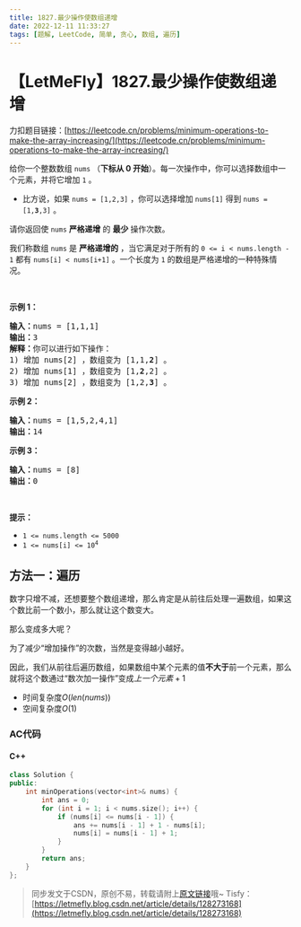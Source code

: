 ```yaml
---
title: 1827.最少操作使数组递增
date: 2022-12-11 11:33:27
tags: [题解, LeetCode, 简单, 贪心, 数组, 遍历]
---
```


# 【LetMeFly】1827.最少操作使数组递增

力扣题目链接：[https://leetcode.cn/problems/minimum-operations-to-make-the-array-increasing/](https://leetcode.cn/problems/minimum-operations-to-make-the-array-increasing/)

<p>给你一个整数数组 <code>nums</code> （<strong>下标从 0 开始</strong>）。每一次操作中，你可以选择数组中一个元素，并将它增加 <code>1</code> 。</p>

<ul>
	<li>比方说，如果 <code>nums = [1,2,3]</code> ，你可以选择增加 <code>nums[1]</code> 得到 <code>nums = [1,<b>3</b>,3]</code> 。</li>
</ul>

<p>请你返回使 <code>nums</code> <strong>严格递增</strong> 的 <strong>最少</strong> 操作次数。</p>

<p>我们称数组 <code>nums</code> 是 <strong>严格递增的</strong> ，当它满足对于所有的 <code>0 &lt;= i &lt; nums.length - 1</code> 都有 <code>nums[i] &lt; nums[i+1]</code> 。一个长度为 <code>1</code> 的数组是严格递增的一种特殊情况。</p>

<p> </p>

<p><strong>示例 1：</strong></p>

<pre><b>输入：</b>nums = [1,1,1]
<b>输出：</b>3
<b>解释：</b>你可以进行如下操作：
1) 增加 nums[2] ，数组变为 [1,1,<strong>2</strong>] 。
2) 增加 nums[1] ，数组变为 [1,<strong>2</strong>,2] 。
3) 增加 nums[2] ，数组变为 [1,2,<strong>3</strong>] 。
</pre>

<p><strong>示例 2：</strong></p>

<pre><b>输入：</b>nums = [1,5,2,4,1]
<b>输出：</b>14
</pre>

<p><strong>示例 3：</strong></p>

<pre><b>输入：</b>nums = [8]
<b>输出：</b>0
</pre>

<p> </p>

<p><strong>提示：</strong></p>

<ul>
	<li><code>1 &lt;= nums.length &lt;= 5000</code></li>
	<li><code>1 &lt;= nums[i] &lt;= 10<sup>4</sup></code></li>
</ul>


    
## 方法一：遍历

数字只增不减，还想要整个数组递增，那么肯定是从前往后处理一遍数组，如果这个数比前一个数小，那么就让这个数变大。

那么变成多大呢？

为了减少“增加操作”的次数，当然是变得越小越好。

因此，我们从前往后遍历数组，如果数组中某个元素的值**不大于**前一个元素，那么就将这个数通过“数次加一操作”变成$上一个元素+1$

+ 时间复杂度$O(len(nums))$
+ 空间复杂度$O(1)$

### AC代码

#### C++

```cpp
class Solution {
public:
    int minOperations(vector<int>& nums) {
        int ans = 0;
        for (int i = 1; i < nums.size(); i++) {
            if (nums[i] <= nums[i - 1]) {
                ans += nums[i - 1] + 1 - nums[i];
                nums[i] = nums[i - 1] + 1;
            }
        }
        return ans;
    }
};
```

> 同步发文于CSDN，原创不易，转载请附上[原文链接](https://leetcode.letmefly.xyz/2022/12/11/LeetCode%201827.%E6%9C%80%E5%B0%91%E6%93%8D%E4%BD%9C%E4%BD%BF%E6%95%B0%E7%BB%84%E9%80%92%E5%A2%9E/)哦~
> Tisfy：[https://letmefly.blog.csdn.net/article/details/128273168](https://letmefly.blog.csdn.net/article/details/128273168)
